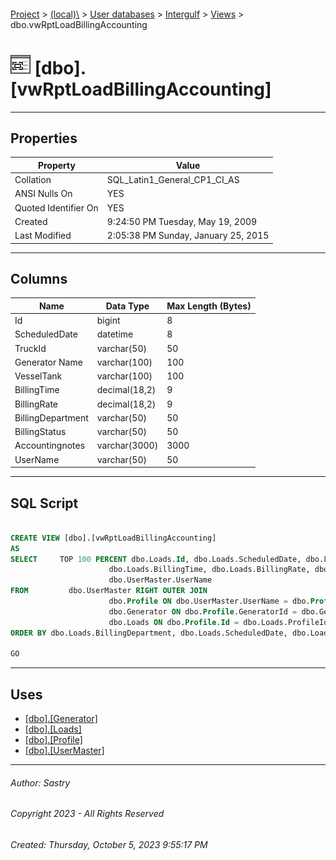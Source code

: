 #### 

[Project](../../../../index.md) > [(local)\\](../../../index.md) > [User databases](../../index.md) > [Intergulf](../index.md) > [Views](Views.md) > dbo.vwRptLoadBillingAccounting

# ![Views](../../../../Images/View32.png) [dbo].[vwRptLoadBillingAccounting]

---

## <a name="#properties"></a>Properties

| Property | Value |
|---|---|
| Collation | SQL_Latin1_General_CP1_CI_AS |
| ANSI Nulls On | YES |
| Quoted Identifier On | YES |
| Created | 9:24:50 PM Tuesday, May 19, 2009 |
| Last Modified | 2:05:38 PM Sunday, January 25, 2015 |


---

## <a name="#columns"></a>Columns

| Name | Data Type | Max Length (Bytes) |
|---|---|---|
| Id | bigint | 8 |
| ScheduledDate | datetime | 8 |
| TruckId | varchar(50) | 50 |
| Generator Name | varchar(100) | 100 |
| VesselTank | varchar(100) | 100 |
| BillingTime | decimal(18,2) | 9 |
| BillingRate | decimal(18,2) | 9 |
| BillingDepartment | varchar(50) | 50 |
| BillingStatus | varchar(50) | 50 |
| Accountingnotes | varchar(3000) | 3000 |
| UserName | varchar(50) | 50 |


---

## <a name="#sqlscript"></a>SQL Script

```sql

CREATE VIEW [dbo].[vwRptLoadBillingAccounting]
AS
SELECT     TOP 100 PERCENT dbo.Loads.Id, dbo.Loads.ScheduledDate, dbo.Loads.TruckId, dbo.Generator.Name AS [Generator Name], dbo.Loads.VesselTank, 
                      dbo.Loads.BillingTime, dbo.Loads.BillingRate, dbo.Loads.BillingDepartment, dbo.Loads.BillingStatus, dbo.Loads.Accountingnotes, 
                      dbo.UserMaster.UserName
FROM         dbo.UserMaster RIGHT OUTER JOIN
                      dbo.Profile ON dbo.UserMaster.UserName = dbo.Profile.SalesPersonId LEFT OUTER JOIN
                      dbo.Generator ON dbo.Profile.GeneratorId = dbo.Generator.Id RIGHT OUTER JOIN
                      dbo.Loads ON dbo.Profile.Id = dbo.Loads.ProfileId
ORDER BY dbo.Loads.BillingDepartment, dbo.Loads.ScheduledDate, dbo.Loads.Id

GO

```


---

## <a name="#uses"></a>Uses

* [[dbo].[Generator]](../Tables/dbo_Generator.md)
* [[dbo].[Loads]](../Tables/dbo_Loads.md)
* [[dbo].[Profile]](../Tables/dbo_Profile.md)
* [[dbo].[UserMaster]](../Tables/dbo_UserMaster.md)


---

###### Author:  Sastry

###### Copyright 2023 - All Rights Reserved

###### Created: Thursday, October 5, 2023 9:55:17 PM

